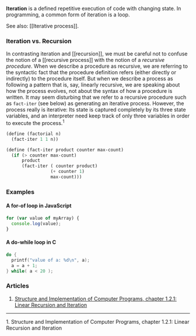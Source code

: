 **Iteration** is a defined repetitive execution of code with changing state. In programming, a common form of iteration is a loop.

See also: [[Iterative process]].

### Iteration vs. Recursion

In contrasting iteration and [[recursion]], we must be careful not to confuse the notion of a [[recursive process]] with the notion of a _recursive procedure_. When we describe a procedure as recursive, we are referring to the syntactic fact that the procedure definition refers (either directly or indirectly) to the procedure itself. But when we describe a process as following a pattern that is, say, linearly recursive, we are speaking about how the process evolves, not about the syntax of how a procedure is written. It may seem disturbing that we refer to a recursive procedure such as `fact-iter` (see below) as generating an iterative process. However, the process really is iterative: Its state is captured completely by its three state variables, and an interpreter need keep track of only three variables in order to execute the process.<sup>1</sup>

```scheme
(define (factorial n)
  (fact-iter 1 1 n))

(define (fact-iter product counter max-count)
  (if (> counter max-count)
      product
      (fact-iter ( counter product)
                 (+ counter 1)
                 max-count)))
```

### Examples

#### A for-of loop in JavaScript

```javascript
for (var value of myArray) {
  console.log(value);
}
```

#### A do-while loop in C

```c
do {
  printf("value of a: %d\n", a);
  a = a + 1;
} while( a < 20 );
```

### Articles

1. [Structure and Implementation of Computer Programs, chapter 1.2.1: Linear Recursion and Iteration](https://mitpress.mit.edu/sicp/chapter1/node12.html)

---

<div class="footnotes">
1. Structure and Implementation of Computer Programs, chapter 1.2.1: Linear Recursion and Iteration
</div>